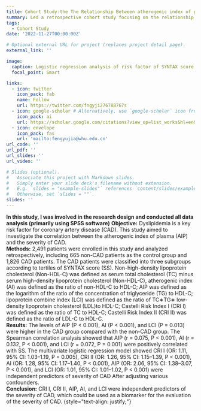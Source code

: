 ```yaml
---
title: Cohort Study:the The Relationship Between atherogenic index of plasma (AIP) and the severity of coronary artery disease (CAD)
summary: Led a retrospective cohort study focusing on the relationship between blood lipid indicators and the severity of coronary artery disease (CAD).
tags:
  - Cohort Study
date: '2022-11-27T00:00:00Z'

# Optional external URL for project (replaces project detail page).
external_link: ''

image:
  caption: Logistic regression analysis of risk factor of SYNTAX score
  focal_point: Smart

links:
  - icon: twitter
    icon_pack: fab
    name: Follow
    url: https://twitter.com/fngyji276788767s
  - icon: google-scholar # Alternatively, use `google-scholar` icon from `ai` icon pack
    icon_pack: ai
    url: https://scholar.google.com/citations?view_op=list_works&hl=en&user=rXBaX0YAAAAJ&gmla=AP6z3OZCTstNTTjOK4o_cpHmS60fkZO-VKelMQXFbyeS6ItMH-cOvy5O54Egj0FUK3Kj9XQlXwDYza9MwK6VYCURCYbDkIwgEcSprvFVamQ
  - icon: envelope
    icon_pack: fas
    url: 'mailto:fengyujia@whu.edu.cn'
url_code: ''
url_pdf: ''
url_slides: ''
url_video: ''

# Slides (optional).
#   Associate this project with Markdown slides.
#   Simply enter your slide deck's filename without extension.
#   E.g. `slides = "example-slides"` references `content/slides/example-slides.md`.
#   Otherwise, set `slides = ""`.
slides: ''
---
```

**In this study, I was involved in the research design and conducted all data analysis (primarily using SPSS software)** 
**Objective:** Dyslipidemia is a key risk factor for coronary artery disease (CAD). This
study aimed to investigate the correlation between the atherogenic index of
plasma (AIP) and the severity of CAD.  
**Methods:** 2,491 patients were enrolled in this study and analyzed retrospectively,
including 665 non-CAD patients as the control group and 1,826 CAD patients.
The CAD patients were classified into three subgroups according to tertiles of
SYNTAX score (SS). Non-high-density lipoprotein cholesterol (Non-HDL-C) was
defined as serum total cholesterol (TC) minus serum high-density lipoprotein
cholesterol (Non-HDL-C), atherogenic index (AI) was defined as the ratio of
non-HDL-C to HDL-C; AIP was defined as the logarithm of the ratio of the
concentration of triglyceride (TG) to HDL-C; lipoprotein combine index (LCI)
was defined as the ratio of TC∗TG∗ low-density lipoprotein cholesterol (LDL)to
HDL-C; Castelli Risk Index I (CRI I) was defined as the ratio of TC to HDL-C;
Castelli Risk Index II (CRI II) was defined as the ratio of LDL-C to HDL-C.  
**Results:** The levels of AIP (P < 0.001), AI (P < 0.001), and LCI (P = 0.013) were higher
in the CAD group compared with the non-CAD group. The Spearman correlation
analysis showed that AIP (r = 0.075, P < 0.001), AI (r = 0.132, P < 0.001), and LCI (r =
0.072, P = 0.001) were positively correlated with SS. The multivariate logistic
regression model showed CRI I (OR: 1.11, 95% CI: 1.03–1.19, P = 0.005), CRI II
(OR: 1.26, 95% CI: 1.15–1.39, P < 0.001), AI (OR: 1.28, 95% CI: 1.17–1.40, P <
0.001), AIP (OR: 2.06, 95% CI: 1.38–3.07, P < 0.001), and LCI (OR: 1.01, 95% CI:
1.01–1.02, P < 0.001) were independent predictors of severity of CAD After
adjusting various confounders.  
**Conclusion:** CRI I, CRI II, AIP, AI, and LCI were independent predictors of the severity
of CAD, which could be used as a biomarker for the evaluation of the severity of CAD.
{style="text-align: justify;"}